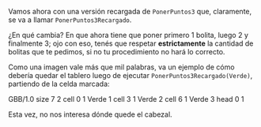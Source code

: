 Vamos ahora con una versión recargada de `PonerPuntos3` que, claramente, se va a llamar `PonerPuntos3Recargado`.

¿En qué cambia? En que ahora tiene que poner primero 1 bolita, luego 2 y finalmente 3; ojo con eso, tenés que respetar **estrictamente** la cantidad de bolitas que te pedimos, si no tu procedimiento no hará lo correcto.

Como una imagen vale más que mil palabras, va un ejemplo de cómo debería quedar el tablero luego de ejecutar `PonerPuntos3Recargado(Verde)`, partiendo de la celda marcada:

<gs-board>
  GBB/1.0
    size 7 2
    cell 0 1 Verde 1
    cell 3 1 Verde 2
    cell 6 1 Verde 3
    head 0 1
</gs-board>

Esta vez, no nos interesa dónde quede el cabezal.